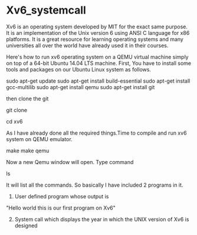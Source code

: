 # Xv6_systemcall

Xv6 is an operating system developed by MIT for the exact same purpose. It is an implementation of the Unix version 6 using ANSI C language for x86 platforms. It is a great resource for learning operating systems and many universities all over the world have already used it in their courses. 

Here's how to run xv6 operating system on a QEMU virtual machine simply on top of a 64-bit Ubuntu 14.04 LTS machine.
First, You have to install some tools and packages on our Ubuntu Linux system as follows.

sudo apt-get update
sudo apt-get install build-essential
sudo apt-get install gcc-multilib
sudo apt-get install qemu
sudo apt-get install git

then clone the git

git clone 

cd xv6

As I have already done all the required things.Time to compile and run xv6 system on QEMU emulator.

make
make qemu

Now a new Qemu window will open. Type command

ls

It will list all the commands. So basically I have included 2 programs in it.

1. User defined program whose output is

"Hello world this is our first program on Xv6"

2. System call which displays the year in which the UNIX version of Xv6 is designed
